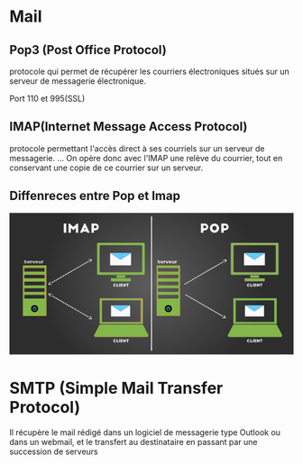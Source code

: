# Mail

## Pop3 (Post Office Protocol)

protocole qui permet de récupérer les courriers électroniques situés sur un serveur de messagerie électronique. 

Port 110 et 995(SSL)

## IMAP(Internet Message Access Protocol)

 protocole permettant l'accès direct à ses courriels sur un serveur de messagerie. ... On opère donc avec l'IMAP une relève du courrier, tout en conservant une copie de ce courrier sur un serveur.

## Diffenreces entre Pop et Imap

![Imap vs pop](images/pop-imap2.png)

# SMTP (Simple Mail Transfer Protocol)

 Il récupère le mail rédigé dans un logiciel de messagerie type Outlook ou dans un webmail, et le transfert au destinataire en passant par une succession de serveurs


